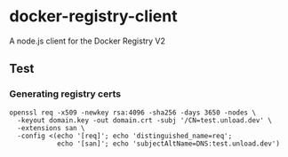 # docker-registry-client

A node.js client for the Docker Registry V2

## Test

### Generating registry certs

```shell
openssl req -x509 -newkey rsa:4096 -sha256 -days 3650 -nodes \
  -keyout domain.key -out domain.crt -subj '/CN=test.unload.dev' \
  -extensions san \
  -config <(echo '[req]'; echo 'distinguished_name=req';
            echo '[san]'; echo 'subjectAltName=DNS:test.unload.dev')
```
